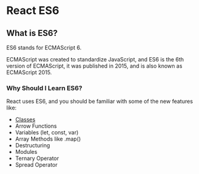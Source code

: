 # React ES6

## What is ES6?
ES6 stands for ECMAScript 6.

ECMAScript was created to standardize JavaScript, and ES6 is the 6th version of ECMAScript, it was published in 2015, and is also known as ECMAScript 2015.

### Why Should I Learn ES6?
React uses ES6, and you should be familiar with some of the new features like:

- [Classes](Class2/Classes.md)
- Arrow Functions
- Variables (let, const, var)
- Array Methods like .map()
- Destructuring
- Modules
- Ternary Operator
- Spread Operator
